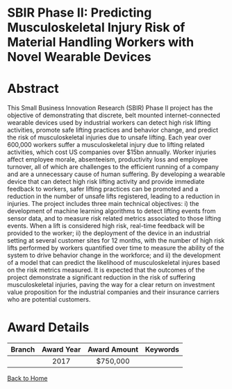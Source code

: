 
SBIR Phase II: Predicting Musculoskeletal Injury Risk of Material Handling Workers with Novel Wearable Devices
==============================================================================================================

# Abstract


This Small Business Innovation Research (SBIR) Phase II project has the objective of demonstrating that discrete, belt mounted internet-connected wearable devices used by industrial workers can detect high risk lifting activities, promote safe lifting practices and behavior change, and predict the risk of musculoskeletal injuries due to unsafe lifting. Each year over 600,000 workers suffer a musculoskeletal injury due to lifting related activities, which cost US companies over $15bn annually. Worker injuries affect employee morale, absenteeism, productivity loss and employee turnover, all of which are challenges to the efficient running of a company and are a unnecessary cause of human suffering. By developing a wearable device that can detect high risk lifting activity and provide immediate feedback to workers, safer lifting practices can be promoted and a reduction in the number of unsafe lifts registered, leading to a reduction in injuries. The project includes three main technical objectives: i) the development of machine learning algorithms to detect lifting events from sensor data, and to measure risk related metrics associated to those lifting events. When a lift is considered high risk, real-time feedback will be provided to the worker; ii) the deployment of the device in an industrial setting at several customer sites for 12 months, with the number of high risk lifts performed by workers quantified over time to measure the ability of the system to drive behavior change in the workforce; and ii) the development of a model that can predict the likelihood of musculoskeletal injures based on the risk metrics measured. It is expected that the outcomes of the project demonstrate a significant reduction in the risk of suffering musculoskeletal injuries, paving the way for a clear return on investment value proposition for the industrial companies and their insurance carriers who are potential customers.  

# Award Details

|Branch|Award Year|Award Amount|Keywords|
| :---: | :---: | :---: | :---: |
||2017|$750,000||
  
  


[Back to Home](https://github.com/chrischow/dod_sbir_awards/Reports/JT/#288)